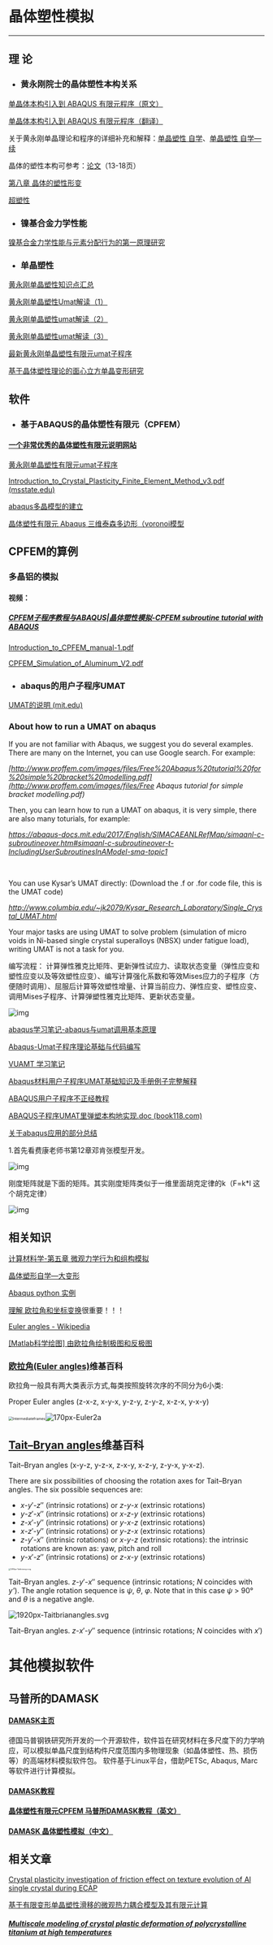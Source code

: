 # 晶体塑性模拟

****

## 理 论

- ### 黄永刚院士的晶体塑性本构关系

[单晶体本构引入到 ABAQUS 有限元程序（原文）](http://www.columbia.edu/~jk2079/fem/umat_documentation.pdf)

[单晶体本构引入到 ABAQUS 有限元程序（翻译）](umat_documentation_huang.pdf)

关于黄永刚单晶理论和程序的详细补充和解释：[单晶塑性 自学](https://blog.csdn.net/Niklas4088/article/details/111942686)、[单晶塑性 自学—续](https://blog.csdn.net/Niklas4088/article/details/112747130?spm=1001.2014.3001.5501)

晶体的塑性本构可参考：[论文](https://wenku.baidu.com/view/9bf355a043323968011c9292.html)（13-18页）



[第八章 晶体的塑性形变](https://www.docin.com/p-1167871.html?docfrom=rrela)

[超塑性](https://blog.csdn.net/plkolili/article/details/78256244?spm=1001.2014.3001.5501)

- ### 镍基合金力学性能

[镍基合金力学性能与元素分配行为的第一原理研究](https://www.researchgate.net/publication/286327581_niejihejinlixuexingnengyuyuansufenpeixingweidediyiyuanliyanjiu_First-principles_study_of_the_mechanical_properties_and_elemental_partitioning_behaviors_in_Ni-based_superalloys)



- ### 单晶塑性

[黄永刚单晶塑性知识点汇总](https://blog.csdn.net/plkolili/article/details/78216097)

[黄永刚单晶塑性Umat解读（1）](https://zhuanlan.zhihu.com/p/410534771)

[黄永刚单晶塑性umat解读（2）](https://zhuanlan.zhihu.com/p/411023116)

[黄永刚单晶塑性umat解读（3）](https://zhuanlan.zhihu.com/p/411379978)

[最新黄永刚单晶塑性有限元umat子程序](https://www.mianfeiwendang.com/doc/4cfbe32af120fa28390b97ccb118da52bd8f438b)

[基于晶体塑性理论的面心立方单晶变形研究](https://www.mianfeiwendang.com/doc/5ed7784148b5e1bc8af6afbe40754a1ee6d5479b)



## 软件



- ### 基于ABAQUS的晶体塑性有限元（CPFEM）

#### [一个非常优秀的晶体塑性有限元说明网站](https://icme.hpc.msstate.edu/mediawiki/index.php/Code:_ABAQUS_CPFEM.html)

[黄永刚单晶塑性有限元umat子程序](http://www.columbia.edu/~jk2079/fem/umatcrystal_mod.f)



[Introduction_to_Crystal_Plasticity_Finite_Element_Method_v3.pdf (msstate.edu)](https://icme.hpc.msstate.edu/mediawiki/images/a/a9/Introduction_to_Crystal_Plasticity_Finite_Element_Method_v3.pdf)

[abaqus多晶模型的建立](https://blog.csdn.net/jieniansui2795/article/details/108017947)

[晶体塑性有限元 Abaqus 三维泰森多边形（voronoi模型](https://blog.csdn.net/weixin_44873868/article/details/105174849)



## CPFEM的算例

### 多晶铝的模拟

#### 视频：

##### [CPFEM子程序教程与ABAQUS|晶体塑性模拟-CPFEM subroutine tutorial with ABAQUS](https://www.bilibili.com/video/BV1p64y1D7e8/?spm_id_from=333.788.recommend_more_video.13) 

[Introduction_to_CPFEM_manual-1.pdf](Introduction_to_CPFEM_manual-1.pdf)

[CPFEM_Simulation_of_Aluminum_V2.pdf](CPFEM_Simulation_of_Aluminum_V2.pdf)





- ### abaqus的用户子程序UMAT

[UMAT的说明 (mit.edu)](https://abaqus-docs.mit.edu/2017/English/SIMACAESUBRefMap/simasub-c-umat.htm#simasub-c-umat)

### About how to run a UMAT on abaqus

If you are not familiar with Abaqus, we suggest you do several examples. There are many on the Internet, you can use Google search. For example: 

*[http://www.proffem.com/images/files/Free%20Abaqus%20tutorial%20for%20simple%20bracket%20modelling.pdf](http://www.proffem.com/images/files/Free Abaqus tutorial for simple bracket modelling.pdf)*

Then, you can learn how to run a UMAT on abaqus, it is very simple, there are also many toturials, for example:

*https://abaqus-docs.mit.edu/2017/English/SIMACAEANLRefMap/simaanl-c-subroutineover.htm#simaanl-c-subroutineover-t-IncludingUserSubroutinesInAModel-sma-topic1*

​                               

You can use Kysar’s UMAT directly: (Download the .f or .for code file, this is the UMAT code)

*http://www.columbia.edu/~jk2079/Kysar_Research_Laboratory/Single_Crystal_UMAT.html*

Your major tasks are using UMAT to solve problem (simulation of micro voids in Ni-based single crystal superalloys (NBSX) under fatigue load), writing UMAT is not a task for you. 



编写流程：
计算弹性雅克比矩阵、更新弹性试应力、读取状态变量（弹性应变和塑性应变以及等效塑性应变）、编写计算强化系数和等效Mises应力的子程序（方便随时调用）、屈服后计算等效塑性增量、计算当前应力、弹性应变、塑性应变、调用Mises子程序、计算弹塑性雅克比矩阵、更新状态变量。

![img](..\..\images\Umat_progressive.webp)

[abaqus学习笔记-abaqus与umat调用基本原理](https://blog.csdn.net/weixin_34260991/article/details/93409617?utm_medium=distribute.pc_relevant.none-task-blog-2~default~baidujs_title~default-0.no_search_link&spm=1001.2101.3001.4242)

[Abaqus-Umat子程序理论基础与代码编写](https://www.bilibili.com/read/cv13541383?from=search)

[VUAMT 学习笔记](https://blog.csdn.net/plkolili/article/details/82594018)

[Abaqus材料用户子程序UMAT基础知识及手册例子完整解释](https://wenku.baidu.com/view/76dd432c561252d380eb6e7e.html?rec_flag=default&fr=Recommend_RelativeRecommend-10119,60321,40155,40251,60308,40355-pc_view_otherlike_new-6d7a5ec52cc58bd63186bd11)



[ABAQUS用户子程序不正经教程](https://www.zhihu.com/column/c_1326181715945893888)

[ABAQUS子程序UMAT里弹塑本构地实现.doc (book118.com)](https://max.book118.com/html/2019/0114/5113110313002001.shtm)

 [关于abaqus应用的部分总结](http://www.mechbbs.com/forum.php?mod=viewthread&tid=11)

1.首先看费康老师书第12章邓肯张模型开发。

![img](https://images2017.cnblogs.com/blog/818900/201711/818900-20171101101433545-1961239582.png)

刚度矩阵就是下面的矩阵。其实刚度矩阵类似于一维里面胡克定律的k（F=k*l 这个胡克定律）

![img](https://images2017.cnblogs.com/blog/818900/201711/818900-20171101101740513-1536073029.png)



## 相关知识

[计算材料学-第五章 微观力学行为和组构模拟](https://wenku.baidu.com/view/29e27a9d48fe04a1b0717fd5360cba1aa9118c71.html)

[晶体塑形自学—大变形](https://blog.csdn.net/Niklas4088/article/details/111770388?spm=1001.2014.3001.5501)

[Abaqus python 实例](https://blog.csdn.net/Niklas4088/article/details/114198784?spm=1001.2014.3001.5501)

[理解 欧拉角和坐标变换](https://blog.csdn.net/zhwzhaowei/article/details/83688266)很重要！！！

[Euler angles - Wikipedia](https://en.wikipedia.org/wiki/Euler_angles#Proper_Euler_angles)

[[Matlab科学绘图] 由欧拉角绘制极图和反极图](https://blog.csdn.net/zhwzhaowei/article/details/88553892?utm_medium=distribute.pc_relevant.none-task-blog-2%7Edefault%7EBlogCommendFromBaidu%7Edefault-7.no_search_link&depth_1-utm_source=distribute.pc_relevant.none-task-blog-2%7Edefault%7EBlogCommendFromBaidu%7Edefault-7.no_search_link)

### [欧拉角(Euler angles)](https://blog.csdn.net/bnrmaster/article/details/47125821)维基百科 

欧拉角一般具有两大类表示方式,每类按照旋转次序的不同分为6小类:

Proper Euler angles (z-x-z, x-y-x, y-z-y, z-y-z, x-z-x, y-x-y)



<img src="../../images/Intermediateframes.svg" alt="Intermediateframes" style="zoom:50%;" />![170px-Euler2a](images\Euler2a.gif)



## [Tait–Bryan angles](https://en.wikipedia.org/wiki/Euler_angles#Proper_Euler_angles)维基百科 

Tait–Bryan angles (x-y-z, y-z-x, z-x-y, x-z-y, z-y-x, y-x-z).

There are six possibilities of choosing the rotation axes for Tait–Bryan angles. The six possible sequences are:

- *x*-*y*′-*z*″ (intrinsic rotations) or *z*-*y*-*x* (extrinsic rotations)
- *y*-*z*′-*x*″ (intrinsic rotations) or *x*-*z*-*y* (extrinsic rotations)
- *z*-*x*′-*y*″ (intrinsic rotations) or *y*-*x*-*z* (extrinsic rotations)
- *x*-*z*′-*y*″ (intrinsic rotations) or *y*-*z*-*x* (extrinsic rotations)
- *z*-*y*′-*x*″ (intrinsic rotations) or *x*-*y*-*z* (extrinsic rotations): the intrinsic rotations are known as: yaw, pitch and roll
- *y*-*x*′-*z*″ (intrinsic rotations) or *z*-*x*-*y* (extrinsic rotations)





<img src="../../images/1280px-Taitbrianzyx.svg.png" alt="1280px-Taitbrianzyx.svg" style="zoom: 25%;" />

Tait–Bryan angles. *z*-*y*′-*x*″ sequence (intrinsic rotations; *N* coincides with *y'*). The angle rotation sequence is *ψ*, *θ*, *φ*. Note that in this case *ψ* > 90° and *θ* is a negative angle.



![1920px-Taitbrianangles.svg](../../images/1920px-Taitbrianangles.svg.png)

Tait–Bryan angles. *z*-*x*′-*y*″ sequence (intrinsic rotations; *N* coincides with *x*′)





# 其他模拟软件

## 马普所的DAMASK

#### [DAMASK主页](https://damask.mpie.de/)

德国马普钢铁研究所开发的一个开源软件，软件旨在研究材料在多尺度下的力学响应，可以模拟单晶尺度到结构件尺度范围内多物理现象（如晶体塑性、热、损伤等）的高端材料模拟软件包。 软件基于Linux平台，借助PETSc, Abaqus, Marc等软件进行计算模拟。

#### [DAMASK教程](https://www.bilibili.com/video/BV1Fb4y1Y7eM/?spm_id_from=333.788.recommend_more_video.-1)

#### [晶体塑性有限元CPFEM 马普所DAMASK教程（英文）](https://www.bilibili.com/video/BV1Xf4y1r7vV/?spm_id_from=333.788.recommend_more_video.-1)

#### [DAMASK 晶体塑性模拟（中文）](https://www.bilibili.com/video/BV1ck4y1y7gS/?spm_id_from=333.788.recommend_more_video.-1)



## 相关文章

[Crystal plasticity investigation of friction effect on texture evolution of Al single crystal during ECAP](https://link.springer.com/content/pdf/10.1007%2Fs10853-010-4674-2.pdf)

[基于有限变形单晶塑性滑移的微观热力耦合模型及其有限元计算](https://www.doc88.com/p-7129937311172.html?r=1)

##### [Multiscale modeling of crystal plastic deformation of polycrystalline titanium at high temperatures](https://www.sciencedirect.com/science/article/abs/pii/S0045782518303244)




